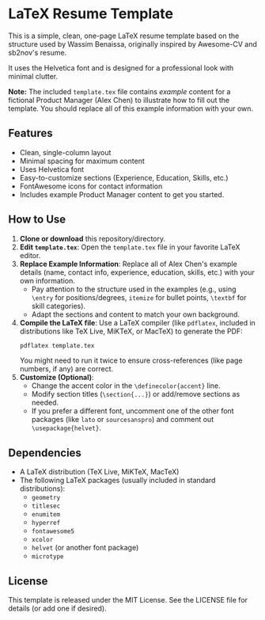 # LaTeX Resume Template

This is a simple, clean, one-page LaTeX resume template based on the structure used by Wassim Benaissa, originally inspired by Awesome-CV and sb2nov's resume.

It uses the Helvetica font and is designed for a professional look with minimal clutter.

**Note:** The included `template.tex` file contains *example* content for a fictional Product Manager (Alex Chen) to illustrate how to fill out the template. You should replace all of this example information with your own.

## Features

*   Clean, single-column layout
*   Minimal spacing for maximum content
*   Uses Helvetica font
*   Easy-to-customize sections (Experience, Education, Skills, etc.)
*   FontAwesome icons for contact information
*   Includes example Product Manager content to get you started.

## How to Use

1.  **Clone or download** this repository/directory.
2.  **Edit `template.tex`**: Open the `template.tex` file in your favorite LaTeX editor.
3.  **Replace Example Information**: Replace all of Alex Chen's example details (name, contact info, experience, education, skills, etc.) with your own information.
    *   Pay attention to the structure used in the examples (e.g., using `\entry` for positions/degrees, `itemize` for bullet points, `\textbf` for skill categories).
    *   Adapt the sections and content to match your own background.
4.  **Compile the LaTeX file**: Use a LaTeX compiler (like `pdflatex`, included in distributions like TeX Live, MiKTeX, or MacTeX) to generate the PDF:
    ```bash
    pdflatex template.tex
    ```
    You might need to run it twice to ensure cross-references (like page numbers, if any) are correct.
5.  **Customize (Optional)**:
    *   Change the accent color in the `\definecolor{accent}` line.
    *   Modify section titles (`\section{...}`) or add/remove sections as needed.
    *   If you prefer a different font, uncomment one of the other font packages (like `lato` or `sourcesanspro`) and comment out `\usepackage{helvet}`.

## Dependencies

*   A LaTeX distribution (TeX Live, MiKTeX, MacTeX)
*   The following LaTeX packages (usually included in standard distributions):
    *   `geometry`
    *   `titlesec`
    *   `enumitem`
    *   `hyperref`
    *   `fontawesome5`
    *   `xcolor`
    *   `helvet` (or another font package)
    *   `microtype`

## License

This template is released under the MIT License. See the LICENSE file for details (or add one if desired). 
